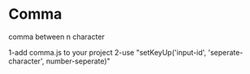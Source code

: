 # Comma
comma between n character

1-add comma.js to your project
2-use "setKeyUp('input-id', 'seperate-character', number-seperate)"
